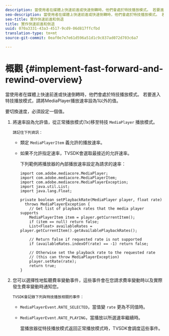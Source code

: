 ```yaml
---
description: 當使用者在媒體上快速前進或快速倒轉時，他們會處於特技播放模式。 若要進入特技播放模式，請將MediaPlayer播放速率設為1以外的值。
seo-description: 當使用者在媒體上快速前進或快速倒轉時，他們會處於特技播放模式。 若要進入特技播放模式，請將MediaPlayer播放速率設為1以外的值。
seo-title: 實作快速前進和倒退
title: 實作快速前進和倒退
uuid: 070a3331-43a3-4517-9cd9-06d817ffcfbd
translation-type: tm+mt
source-git-commit: 0eaf0e7e7e61d596a51d1c9c837ad072d703c6a7

---
```



# 概觀 {#implement-fast-forward-and-rewind-overview}

當使用者在媒體上快速前進或快速倒轉時，他們會處於特技播放模式。 若要進入特技播放模式，請將MediaPlayer播放速率設為1以外的值。

要切換速度，必須設定一個值。

1. 將速率設為允許值，從正常播放模式(1x)移至特技 `MediaPlayer` 播放模式。

       請記住下列資訊：
   
   * 類定 `MediaPlayerItem` 義允許的播放速率。
   * 如果不允許指定速率，TVSDK會選取最接近的允許速率。

      下列範例將播放器的內部播放速率設定為請求的速率：

      ```
      import com.adobe.mediacore.MediaPlayer; 
      import com.adobe.mediacore.MediaPlayerItem; 
      import com.adobe.mediacore.MediaPlayerException; 
      import java.util.List; 
      import java.lang.Float; 
      
      private boolean setPlaybackRate(MediaPlayer player, float rate)  
        throws MediaPlayerException { 
          // Get list of playback rates that the media player supports 
          MediaPlayerItem item = player.getCurrentItem(); 
          if (item == null) return false; 
          List<Float> availableRates = player.getCurrentItem().getAvailablePlaybackRates(); 
      
          // Return false if requested rate is not supported 
          if (availableRates.indexOf(rate) == -1) return false; 
      
          // Otherwise set the playback rate to the requested rate  
          // (this can throw MediaPlayerException) 
          player.setRate(rate); 
          return true; 
      }
      ```

1. 您可以選擇性地監聽費率變動事件，這些事件會在您請求費率變動時以及實際發生費率變動時通知您。

       TVSDK會記錄下列與特技播放相關的事件：
   
   * `MediaPlayerEvent.RATE_SELECTED`，當值變 `rate` 更為不同值時。

   * `MediaPlayerEvent.RATE_PLAYING`，當播放以所選速率繼續時。

      當播放器從特技播放模式返回正常播放模式時，TVSDK會調度這些事件。

